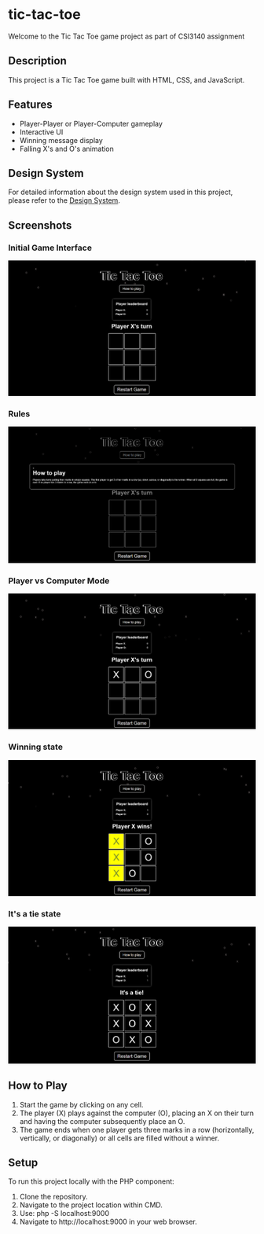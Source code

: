 # tic-tac-toe

Welcome to the Tic Tac Toe game project as part of CSI3140 assignment

## Description
This project is a  Tic Tac Toe game built with HTML, CSS, and JavaScript.

## Features
- Player-Player or Player-Computer gameplay
- Interactive UI
- Winning message display
- Falling X's and O's animation

## Design System
For detailed information about the design system used in this project, please refer to the [Design System](docs/design_system.md).

## Screenshots 

### Initial Game Interface

![Initial Interface](docs/design_system/assets/v2/initial_interface.png)

### Rules

![Rules](docs/design_system/assets/v2/rules.png)

### Player vs Computer Mode

![Player vs Computer](docs/design_system/assets/v2/player_vs_computer.png)

### Winning state

![Winning state](docs/design_system/assets/v2/winning_state.png)

### It's a tie state

![Tie state](docs/design_system/assets/v2/tie_state.png)

## How to Play
1. Start the game by clicking on any cell.
2. The player (X) plays against the computer (O), placing an X on their turn and having the computer subsequently place an O.
3. The game ends when one player gets three marks in a row (horizontally, vertically, or diagonally) or all cells are filled without a winner.

## Setup
To run this project locally with the PHP component:
1. Clone the repository.
2. Navigate to the project location within CMD.
3. Use: php -S localhost:9000
4. Navigate to http://localhost:9000 in your web browser.
